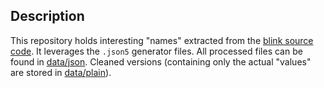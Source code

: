 ## Description

This repository holds interesting "names" extracted from the [blink source code][1]. It leverages the `.json5` generator files. All processed files can be found in [data/json][2]. Cleaned versions (containing only the actual "values" are stored in [data/plain][3]).

[1]: https://github.com/chromium/chromium/tree/master/third_party/blink
[2]: https://github.com/bayotop/chrome-names/blob/master/data/json/
[3]: https://github.com/bayotop/chrome-names/blob/master/data/plain/

